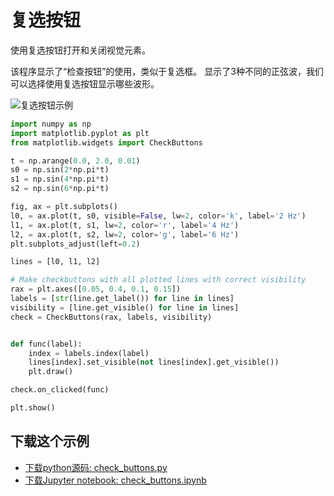 # 复选按钮

使用复选按钮打开和关闭视觉元素。

该程序显示了“检查按钮”的使用，类似于复选框。 显示了3种不同的正弦波，我们可以选择使用复选按钮显示哪些波形。

![复选按钮示例](https://matplotlib.org/_images/sphx_glr_check_buttons_001.png)

```python
import numpy as np
import matplotlib.pyplot as plt
from matplotlib.widgets import CheckButtons

t = np.arange(0.0, 2.0, 0.01)
s0 = np.sin(2*np.pi*t)
s1 = np.sin(4*np.pi*t)
s2 = np.sin(6*np.pi*t)

fig, ax = plt.subplots()
l0, = ax.plot(t, s0, visible=False, lw=2, color='k', label='2 Hz')
l1, = ax.plot(t, s1, lw=2, color='r', label='4 Hz')
l2, = ax.plot(t, s2, lw=2, color='g', label='6 Hz')
plt.subplots_adjust(left=0.2)

lines = [l0, l1, l2]

# Make checkbuttons with all plotted lines with correct visibility
rax = plt.axes([0.05, 0.4, 0.1, 0.15])
labels = [str(line.get_label()) for line in lines]
visibility = [line.get_visible() for line in lines]
check = CheckButtons(rax, labels, visibility)


def func(label):
    index = labels.index(label)
    lines[index].set_visible(not lines[index].get_visible())
    plt.draw()

check.on_clicked(func)

plt.show()
```

## 下载这个示例
            
- [下载python源码: check_buttons.py](https://matplotlib.org/_downloads/check_buttons.py)
- [下载Jupyter notebook: check_buttons.ipynb](https://matplotlib.org/_downloads/check_buttons.ipynb)